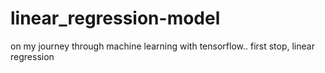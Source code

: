 # linear_regression-model
on my journey through machine learning with tensorflow.. first stop, linear regression
